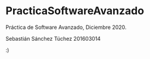 # PracticaSoftwareAvanzado
Práctica de Software Avanzado, Diciembre 2020.

Sebastián Sánchez Túchez
201603014

:)
